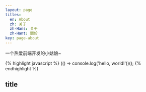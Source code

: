 ```yaml
---
layout: page
titles:
  en: About
  zh: 关于
  zh-Hans: 关于
  zh-Hant: 關於
key: page-about
---
```


一个热爱前端开发的小姑娘~

{% highlight javascript %}
(() => console.log('hello, world!'))();
{% endhighlight %}

## title
